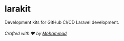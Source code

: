# larakit

Development kits for GitHub CI/CD Laravel development.

###### Crafted with :heart: by <a href="https://www.instagram.com/mjamilasfihani">Mohammad</a>
